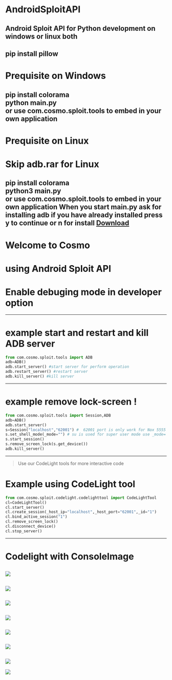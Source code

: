 # AndroidSploitAPI
Android Sploit API for Python development on windows or linux both
---
pip install pillow
----
# Prequisite on Windows

pip install colorama<br>
python main.py<br>
or use com.cosmo.sploit.tools to embed in your own application
---
# Prequisite on Linux
# Skip adb.rar for Linux
pip install colorama<br>
python3 main.py<br>
or use com.cosmo.sploit.tools to embed in your own application
When you start main.py ask for installing adb if you have already installed press y to continue or n for install
<a href="https://github.com/sonuaryan7644/AndroidSploitAPI.git"> Download</a>
---
# Welcome to Cosmo
# using Android Sploit API
# Enable debuging mode in developer option
---
# example start and restart and kill ADB server
```python
from com.cosmo.sploit.tools import ADB
adb=ADB()
adb.start_server() #start server for perform operation
adb.restart_server() #restart server
adb.kill_server() #kill server
```
---
# example remove lock-screen !
```python
from com.cosmo.sploit.tools import Session,ADB
adb=ADB()
adb.start_server()
s=Session("localhost","62001") #  62001 port is only work for Nox 5555 for android devices and enter IP address
s.set_shell_mode(_mode="") # su is used for super user mode use _mode='su' on super user supported device or emulater
s.start_session()
s.remove_screen_lock(s.get_device()) 
adb.kill_server()
```
---
> Use our CodeLight tools for more interactive code
# Example using CodeLight tool
```python
from com.cosmo.sploit.codelight.codelighttool import CodeLightTool
cl=CodeLightTool()
cl.start_server()
cl.create_session(_host_ip="localhost",_host_port="62001",_id="1")
cl.bind_active_session("1")
cl.remove_screen_lock()
cl.disconnect_device()
cl.stop_server()
```
---
# Codelight with ConsoleImage
![](images/codelight.PNG)
---
![](images/Brain.PNG)
---
![](images/FullScreenSwip.PNG)
---
![](images/Guitar.PNG)
---
![](images/WA.PNG)
---
![](images/Whale.PNG)
---
![](images/Whatsapp.PNG)
---
![](images/skull.PNG)
